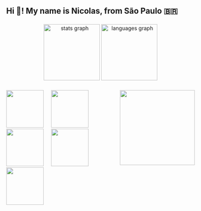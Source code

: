 <h2 align="left">Hi 👋! My name is Nicolas, from São Paulo 🇧🇷</h2>

###

<div align="center">
  <img src="https://github-readme-stats.vercel.app/api?username=nicolas-marzagao&hide_title=false&hide_rank=false&show_icons=true&include_all_commits=true&count_private=true&disable_animations=false&theme=github_dark&locale=en&hide_border=false" height="150" alt="stats graph"  />
  <img src="https://github-readme-stats.vercel.app/api/top-langs?username=nicolas-marzagao&locale=en&hide_title=false&layout=compact&card_width=320&langs_count=5&theme=github_dark&hide_border=false" height="150" alt="languages graph"  />
</div>

###

<img align="right" height="200" src="https://media2.giphy.com/media/v1.Y2lkPTc5MGI3NjExYWVia3UzcjJpc3hzdTIzZTVvMjJzazNpaHdocW14YTcybTlrank1MiZlcD12MV9pbnRlcm5hbF9naWZfYnlfaWQmY3Q9Zw/S7u66urzxc2J2/giphy.gif"  />

###

<div align="left">
  <img src="https://cdn.jsdelivr.net/gh/devicons/devicon@latest/icons/python/python-original.svg" height="100" />
  <img width="12" />
  <img src="https://cdn.jsdelivr.net/gh/devicons/devicon@latest/icons/c/c-original.svg" height="100" />
  <img width="12" />
  <img src="https://cdn.jsdelivr.net/gh/devicons/devicon@latest/icons/rust/rust-original.svg" height="100"  />
  <img width="12" />
  <img src="https://cdn.jsdelivr.net/gh/devicons/devicon@latest/icons/bash/bash-original.svg" height="100" />
  <img width="12" />
  <img src="https://cdn.jsdelivr.net/gh/devicons/devicon@latest/icons/linux/linux-original.svg" height="100" />
  <img width="12" />
</div>

###
